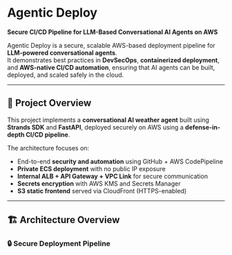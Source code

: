 # Agentic Deploy  
**Secure CI/CD Pipeline for LLM-Based Conversational AI Agents on AWS**

Agentic Deploy is a secure, scalable AWS-based deployment pipeline for **LLM-powered conversational agents**.  
It demonstrates best practices in **DevSecOps**, **containerized deployment**, and **AWS-native CI/CD automation**, ensuring that AI agents can be built, deployed, and scaled safely in the cloud.

---

## 🚀 Project Overview

This project implements a **conversational AI weather agent** built using **Strands SDK** and **FastAPI**, deployed securely on AWS using a **defense-in-depth CI/CD pipeline**.  

The architecture focuses on:
- End-to-end **security and automation** using GitHub + AWS CodePipeline
- **Private ECS deployment** with no public IP exposure
- **Internal ALB + API Gateway + VPC Link** for secure communication
- **Secrets encryption** with AWS KMS and Secrets Manager
- **S3 static frontend** served via CloudFront (HTTPS-enabled)

---

## 🏗️ Architecture Overview

### 🔒 Secure Deployment Pipeline



